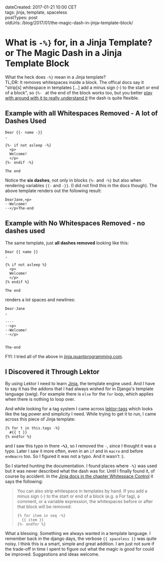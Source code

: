 dateCreated: 2017-01-21 10:00 CET  
tags: jinja, template, spaceless  
postTypes: post  
oldUrls: /blog/2017/01/the-magic-dash-in-jinja-template-block/  

# What is `-%}` for, in a Jinja Template? or The Magic Dash in a Jinja Template Block

What the heck does `-%}` mean in a Jinja template?  
TL;DR: It removes whitespaces inside a block. The offical docs say it "strip[s] whitespace in templates [...] add a minus sign (-) to the start or end of a block", so `{%- ` at the end of the block works too, but you better [play with around with it to really understand it][try-jinja] the dash is quite flexible.

## Example with all Whitespaces Removed - A lot of Dashes Used

```
Dear {{- name -}}
,

{%- if not asleep -%}    
  <p>
  Welcome!
  </p>
{%- endif -%}

The end
```

Notice the **six dashes**, not only in blocks `{%-`  and `-%}` but also when rendering variables `{{-` and `-}}`. (I did not find this in the docs though). The above template renders out the following result:

```
DearJane,<p>
··Welcome!
··</p>The·end
```

## Example with No Whitespaces Removed - no dashes used

The same template, just  **all dashes removed** looking like this:

```
Dear {{ name }}
,

{% if not asleep %}    
  <p>
  Welcome!
  </p>
{% endif %}

The end
```

renders a lot spaces and newlines:

```
Dear·Jane
,

····
··<p>
··Welcome!
··</p>


The·end
```

FYI: I tried all of the above in [jinja.quantprogramming.com][try-jinja].

## I Discovered it Through Lektor

By using Lektor I need to learn [Jinja][jinja], the template engine used. And I have to say it has the addons that I had always wished for in Django's template language (swig). For example there is `else` for the `for` loop, which applies when there is nothing to loop over.

And while looking for a tag system I came across [lektor-tags] which looks like the tag power and simplicity I need. While trying to get it to run, I came across this piece of Jinja template:
```jinja
{% for t in this.tags -%}
  #{{ t }}
{% endfor %}
```
and I saw this typo in there **`-%}`**, so I removed the `-`, since I thought it was a typo. Later I saw it more often, even in an `if` and in `macro` and before `endmacro` too. So I figured it was not a typo. And it wasn't :).

So I started hunting the documentation. I found places where `-%}` was used but it was never described what the dash was for. Until I finally found it, of course by accident. In the [Jinja docs in the chapter Whitespace Control][jinja-whitespace-control] it says the following:
> You can also strip whitespace in templates by hand. If you add a minus sign (-) to the start or end of a block (e.g. a For tag), a comment, or a variable expression, the whitespaces before or after that block will be removed:
>
> ```jinja
> {% for item in seq -%}
>   {{ item }}
> {%- endfor %}
> ```

What a blessing. Something we always wanted in a template language. I remember back in the django days, the verbose `{{ spaceless }}` was quite noisy. I think this is a smart, simple and great addition. I am just not sure if the trade-off in time I spent to figure out what the magic is good for could be improved. Suggestions and ideas welcome.

[jinja]: http://jinja.pocoo.org/
[lektor-tags]: https://pypi.python.org/pypi/lektor-tags
[jinja-whitespace-control]: https://jinja.palletsprojects.com/en/2.11.x/templates/#whitespace-control
[try-jinja]: http://jinja.quantprogramming.com

